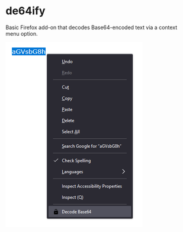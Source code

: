 # de64ify

Basic Firefox add-on that decodes Base64-encoded text via a context menu option.

![Context (right-click) menu on text, showing the Decode Base64 option](de64ify_example.png)
